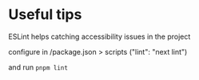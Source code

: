# Useful tips
ESLint  helps catching accessibility issues in the project

configure in /package.json > scripts ("lint": "next lint")

and run 
```pnpm lint```
